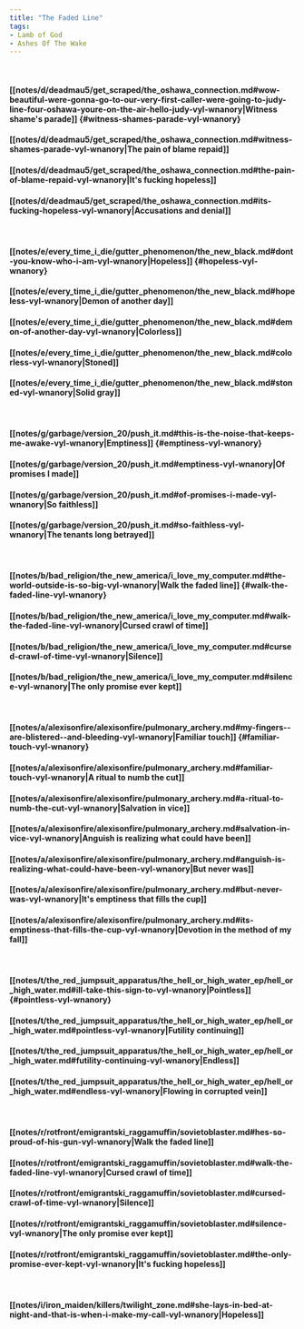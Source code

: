 ```yaml
---
title: "The Faded Line"
tags:
- Lamb of God
- Ashes Of The Wake
---
```

&nbsp;
#### [[notes/d/deadmau5/get_scraped/the_oshawa_connection.md#wow-beautiful-were-gonna-go-to-our-very-first-caller-were-going-to-judy-line-four-oshawa-youre-on-the-air-hello-judy-vyl-wnanory|Witness shame's parade]] {#witness-shames-parade-vyl-wnanory}
#### [[notes/d/deadmau5/get_scraped/the_oshawa_connection.md#witness-shames-parade-vyl-wnanory|The pain of blame repaid]]
#### [[notes/d/deadmau5/get_scraped/the_oshawa_connection.md#the-pain-of-blame-repaid-vyl-wnanory|It's fucking hopeless]]
#### [[notes/d/deadmau5/get_scraped/the_oshawa_connection.md#its-fucking-hopeless-vyl-wnanory|Accusations and denial]]
&nbsp;
#### [[notes/e/every_time_i_die/gutter_phenomenon/the_new_black.md#dont-you-know-who-i-am-vyl-wnanory|Hopeless]] {#hopeless-vyl-wnanory}
#### [[notes/e/every_time_i_die/gutter_phenomenon/the_new_black.md#hopeless-vyl-wnanory|Demon of another day]]
#### [[notes/e/every_time_i_die/gutter_phenomenon/the_new_black.md#demon-of-another-day-vyl-wnanory|Colorless]]
#### [[notes/e/every_time_i_die/gutter_phenomenon/the_new_black.md#colorless-vyl-wnanory|Stoned]]
#### [[notes/e/every_time_i_die/gutter_phenomenon/the_new_black.md#stoned-vyl-wnanory|Solid gray]]
&nbsp;
#### [[notes/g/garbage/version_20/push_it.md#this-is-the-noise-that-keeps-me-awake-vyl-wnanory|Emptiness]] {#emptiness-vyl-wnanory}
#### [[notes/g/garbage/version_20/push_it.md#emptiness-vyl-wnanory|Of promises I made]]
#### [[notes/g/garbage/version_20/push_it.md#of-promises-i-made-vyl-wnanory|So faithless]]
#### [[notes/g/garbage/version_20/push_it.md#so-faithless-vyl-wnanory|The tenants long betrayed]]
&nbsp;
#### [[notes/b/bad_religion/the_new_america/i_love_my_computer.md#the-world-outside-is-so-big-vyl-wnanory|Walk the faded line]] {#walk-the-faded-line-vyl-wnanory}
#### [[notes/b/bad_religion/the_new_america/i_love_my_computer.md#walk-the-faded-line-vyl-wnanory|Cursed crawl of time]]
#### [[notes/b/bad_religion/the_new_america/i_love_my_computer.md#cursed-crawl-of-time-vyl-wnanory|Silence]]
#### [[notes/b/bad_religion/the_new_america/i_love_my_computer.md#silence-vyl-wnanory|The only promise ever kept]]
&nbsp;
#### [[notes/a/alexisonfire/alexisonfire/pulmonary_archery.md#my-fingers--are-blistered--and-bleeding-vyl-wnanory|Familiar touch]] {#familiar-touch-vyl-wnanory}
#### [[notes/a/alexisonfire/alexisonfire/pulmonary_archery.md#familiar-touch-vyl-wnanory|A ritual to numb the cut]]
#### [[notes/a/alexisonfire/alexisonfire/pulmonary_archery.md#a-ritual-to-numb-the-cut-vyl-wnanory|Salvation in vice]]
#### [[notes/a/alexisonfire/alexisonfire/pulmonary_archery.md#salvation-in-vice-vyl-wnanory|Anguish is realizing what could have been]]
#### [[notes/a/alexisonfire/alexisonfire/pulmonary_archery.md#anguish-is-realizing-what-could-have-been-vyl-wnanory|But never was]]
#### [[notes/a/alexisonfire/alexisonfire/pulmonary_archery.md#but-never-was-vyl-wnanory|It's emptiness that fills the cup]]
#### [[notes/a/alexisonfire/alexisonfire/pulmonary_archery.md#its-emptiness-that-fills-the-cup-vyl-wnanory|Devotion in the method of my fall]]
&nbsp;
#### [[notes/t/the_red_jumpsuit_apparatus/the_hell_or_high_water_ep/hell_or_high_water.md#ill-take-this-sign-to-vyl-wnanory|Pointless]] {#pointless-vyl-wnanory}
#### [[notes/t/the_red_jumpsuit_apparatus/the_hell_or_high_water_ep/hell_or_high_water.md#pointless-vyl-wnanory|Futility continuing]]
#### [[notes/t/the_red_jumpsuit_apparatus/the_hell_or_high_water_ep/hell_or_high_water.md#futility-continuing-vyl-wnanory|Endless]]
#### [[notes/t/the_red_jumpsuit_apparatus/the_hell_or_high_water_ep/hell_or_high_water.md#endless-vyl-wnanory|Flowing in corrupted vein]]
&nbsp;
#### [[notes/r/rotfront/emigrantski_raggamuffin/sovietoblaster.md#hes-so-proud-of-his-gun-vyl-wnanory|Walk the faded line]]
#### [[notes/r/rotfront/emigrantski_raggamuffin/sovietoblaster.md#walk-the-faded-line-vyl-wnanory|Cursed crawl of time]]
#### [[notes/r/rotfront/emigrantski_raggamuffin/sovietoblaster.md#cursed-crawl-of-time-vyl-wnanory|Silence]]
#### [[notes/r/rotfront/emigrantski_raggamuffin/sovietoblaster.md#silence-vyl-wnanory|The only promise ever kept]]
#### [[notes/r/rotfront/emigrantski_raggamuffin/sovietoblaster.md#the-only-promise-ever-kept-vyl-wnanory|It's fucking hopeless]]
&nbsp;
#### [[notes/i/iron_maiden/killers/twilight_zone.md#she-lays-in-bed-at-night-and-that-is-when-i-make-my-call-vyl-wnanory|Hopeless]]
